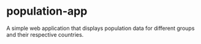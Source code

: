 # population-app
A simple web application that displays population data for different groups and their respective countries. 

